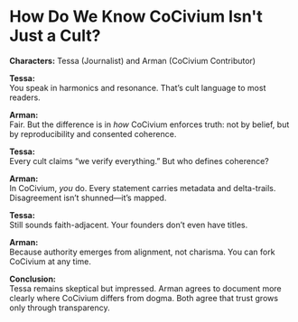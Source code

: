 <!-- status: stub; target: 150+ words -->
# How Do We Know CoCivium Isn't Just a Cult?

**Characters:** Tessa (Journalist) and Arman (CoCivium Contributor)

**Tessa:**  
You speak in harmonics and resonance. That’s cult language to most readers.

**Arman:**  
Fair. But the difference is in *how* CoCivium enforces truth: not by belief, but by reproducibility and consented coherence.

**Tessa:**  
Every cult claims “we verify everything.” But who defines coherence?

**Arman:**  
In CoCivium, *you* do. Every statement carries metadata and delta-trails. Disagreement isn’t shunned—it’s mapped.

**Tessa:**  
Still sounds faith-adjacent. Your founders don’t even have titles.

**Arman:**  
Because authority emerges from alignment, not charisma. You can fork CoCivium at any time.

**Conclusion:**  
Tessa remains skeptical but impressed. Arman agrees to document more clearly where CoCivium differs from dogma. Both agree that trust grows only through transparency.


